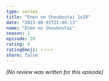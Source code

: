 ```yaml
---
type: series
title: "Enen no Shouboutai 1x20"
date: "2023-08-01T21:46:13"
name: "Enen no Shouboutai"
season: 1
episode: 20
rating: 4
ratingEmoji: ⭐️⭐️⭐️⭐️
share: false
---
```


_[No review was written for this episode]_
